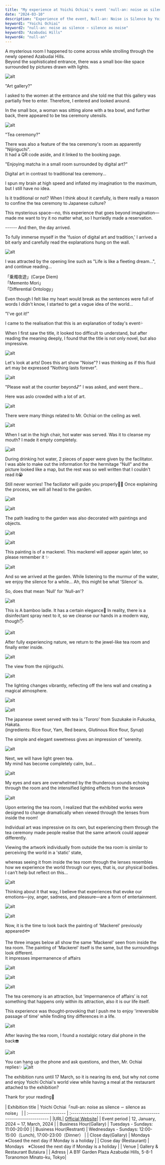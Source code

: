 ```yaml
---
title: "My experience at Yoichi Ochiai's event 'null-an: noise as silence ∽ silence as noise' "
date: "2024-03-10"
description: "Experience of the event, Null-an: Noise is Silence by Yoichi Ochiai at Azabudai Hills."
keyword1: "Yoichi Ochiai"
keyword2: "null-an: noise as silence ∽ silence as noise"
keyword3: "Azabudai Hills"
keyword4: "null-an"
---
```


A mysterious room I happened to come across while strolling through the newly opened Azabudai Hills.  
Beyond the sophisticated entrance, there was a small box-like space surrounded by pictures drawn with lights.

![alt](/images/columns/3/2.webp)

"Art gallery?"

I asked to the women at the entrance and she told me that this gallery was partially free to enter. Therefore, I entered and looked around.

In the small box, a woman was sitting alone with a tea bowl, and further back, there appeared to be tea ceremony utensils.

![alt](/images/columns/3/19.webp)

"Tea ceremony?"

There was also a feature of the tea ceremony's room as apparently "Nijiriguchi".  
It had a QR code aside, and it linked to the booking page.

"Enjoying matcha in a small room surrounded by digital art?"

Digital art in contrast to traditional tea ceremony...

I spun my brain at high speed and inflated my imagination to the maximum, but I still have no idea.

Is it traditional or not? When I think about it carefully, is there really a reason to confine the tea ceremony to Japanese culture?

This mysterious space—no, this experience that goes beyond imagination—made me want to try it no matter what, so I hurriedly made a reservation.

------ And then, the day arrived.

To fully immerse myself in the 'fusion of digital art and tradition,' I arrived a bit early and carefully read the explanations hung on the wall.

![alt](/images/columns/3/1.webp)

I was attracted by the opening line such as "Life is like a fleeting dream...", and continue reading...

「乗燭夜遊」(Carpe Diem)  
「Memento Mori」  
「Differential Ontology」

Even though I felt like my heart would break as the sentences were full of words I didn't know, I started to get a vague idea of ​​the world...

"I've got it!"

I came to the realisation that this is an explanation of today's event💦

When I first saw the title, it looked too difficult to understand, but after reading the meaning deeply, I found that the title is not only novel, but also impressive.

![alt](/images/columns/3/3.webp)

Let's look at arts! Does this art show "Noise"?
I was thinking as if this fluid art may be expressed "Nothing lasts forever".

![alt](/images/columns/3/6.webp)

"Please wait at the counter beyond♪"
I was asked, and went there...

Here was aslo crowded with a lot of art.

![alt](/images/columns/3/7.webp)

There were many things related to Mr. Ochiai on the ceiling as well.

![alt](/images/columns/3/8.webp)

When I sat in the high chair, hot water was served.
Was it to cleanse my mouth? I made it empty completely.

![alt](/images/columns/3/9.webp)

During drinking hot water, 2 pieces of paper were given by the facilitator.  
I was able to make out the information for the hermitage "Null" and the picture looked like a map, but the rest was so well written that I couldn't read it😭

Still never worries!
The faciliator will guide you properly💁‍♀️
Once explaining the process, we will all head to the garden.

![alt](/images/columns/3/12.webp)

![alt](/images/columns/3/13.webp)

The path leading to the garden was also decorated with paintings and objects.

![alt](/images/columns/3/18.webp)

![alt](/images/columns/3/14.webp)

This painting is of a mackerel.
This mackerel will appear again later, so please remember it ✨

![alt](/images/columns/3/11.webp)

And so we arrived at the garden.
While listening to the murmur of the water, we enjoy the silence for a while... Ah, this might be what 'Silence' is.

So, does that mean 'Null' for 'Null-an'?

![alt](/images/columns/3/15.webp)

This is A bamboo ladle. It has a certain elegance🎋
In reality, there is a disinfectant spray next to it, so we cleanse our hands in a modern way, though🖐️

![alt](/images/columns/3/16.webp)

After fully experiencing nature, we return to the jewel-like tea room and finally enter inside.

![alt](/images/columns/3/19.webp)

The view from the nijiriguchi.

![alt](/images/columns/3/20.webp)

The lighting changes vibrantly, reflecting off the lens wall and creating a magical atmosphere.

![alt](/images/columns/3/21.webp)

![alt](/images/columns/3/22.webp)

The japanese sweet served with tea is 'Tororo' from Suzukake in Fukuoka, Hakata.  
(ingredients: Rice flour, Yam, Red beans, Glutinous Rice flour, Syrup)

The simple and elegant sweetness gives an impression of 'serenity.

![alt](/images/columns/3/23.webp)

Next, we will have light green tea.  
My mind has become completely calm, but...

![alt](/images/columns/3/24.webp)

My eyes and ears are overwhelmed by the thunderous sounds echoing through the room and the intensified lighting effects from the lenses🌀

![alt](/images/columns/3/25.webp)

Upon entering the tea room, I realized that the exhibited works were designed to change dramatically when viewed through the lenses from inside the room!

Individual art was impressive on its own, but experiencing them through the tea ceremony made people realise that the same artwork could appear differently.

Viewing the artwork individually from outside the tea room is similar to perceiving the world in a 'static' state,

whereas seeing it from inside the tea room through the lenses resembles how we experience the world through our eyes, that is, our physical bodies. I can’t help but reflect on this...

![alt](/images/columns/3/26.webp)

Thinking about it that way, I believe that experiences that evoke our emotions—joy, anger, sadness, and pleasure—are a form of entertainment.

![alt](/images/columns/3/27.webp)

![alt](/images/columns/3/28.webp)

Now, it is the time to look back the painting of 'Mackerel' previously appeared🐟

The three images below all show the same 'Mackerel' seen from inside the tea room.
The painting of 'Mackerel' itself is the same, but the surroundings look different.  
It impresses impermanence of affairs

![alt](/images/columns/3/29.webp)

![alt](/images/columns/3/30.webp)

![alt](/images/columns/3/31.webp)

The tea ceremony is an attraction, but ‘impermanence of affairs’ is not something that happens only within its attraction, also it is our life itself.

This experience was thought-provoking that I push me to enjoy 'irreversible passage of time' while finding tiny differences in a life.

![alt](/images/columns/3/32.webp)

After leaving the tea room, I found a nostalgic rotary dial phone in the back☎️

![alt](/images/columns/3/33.webp)

You can hang up the phone and ask questions, and then, Mr. Ochiai replies✨
![alt](/images/columns/3/34.webp)

The exhibition runs until 17 March, so it is nearing its end, but why not come and enjoy Yoichi Ochiai's world view while having a meal at the restaurant attached to the exhibition?

Thank for your reading🙏

<div class="table-wrap">
| Exhibition title       | Yoichi Ochiai「null-an: noise as silence ∽ silence as noise」  |
| :------------------- | :------------------------------------------------------------------- |
|URL| <a href="https://artsticker.app/events/22112" target="_blank">Official Website</a>|
| Event period             | 12, January, 2024 ~ 17, March, 2024               |
| Business Hour(Gallary) | Tuesdays - Sundays: 11:00-20:00        |
| Business Hour(Restrant) | Wednesdays - Sundays: 12:00-15:00（Lunch), 17:00-23:00（Dinner） |
| Close day(Gallary)   | Mondays　※Closed the next day if Monday is a holiday |
| Close day (Restaurant)  | Mondays　※Closed the next day if Monday is a holiday                |
| Venue                | Gallery & Restaurant Butaiura                                          |
| Adress                |  A B1F Garden Plaza Azabudai Hills, 5-8-1 Toranomon Minato-ku, Tokyo|
</div>
